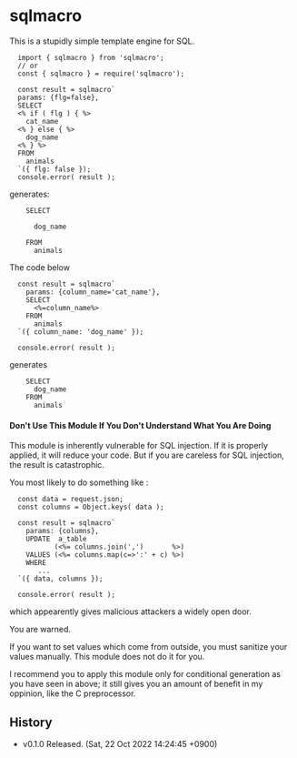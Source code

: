 
 sqlmacro
==============================
This is a stupidly simple template engine for SQL.

```
  import { sqlmacro } from 'sqlmacro';
  // or
  const { sqlmacro } = require('sqlmacro');

  const result = sqlmacro`
  params: {flg=false},
  SELECT
  <% if ( flg ) { %>
    cat_name
  <% } else { %>
    dog_name
  <% } %>
  FROM
    animals
  `({ flg: false });
  console.error( result );
```

generates:

```
    SELECT

      dog_name

    FROM
      animals
```

The code below
```
  const result = sqlmacro`
    params: {column_name='cat_name'},
    SELECT
      <%=column_name%>
    FROM
      animals
  `({ column_name: 'dog_name' });

  console.error( result );
```
generates
```
    SELECT
      dog_name
    FROM
      animals
```


#### Don't Use This Module If You Don't Understand What You Are Doing ####

This module is inherently vulnerable for SQL injection. If it is properly
applied, it will reduce your code. But if you are careless for SQL injection,
the result is catastrophic.

You most likely to do something like :
```
  const data = request.json;
  const columns = Object.keys( data );

  const result = sqlmacro`
    params: {columns},
    UPDATE  a_table
           (<%= columns.join(',')       %>)
    VALUES (<%= columns.map(c=>':' + c) %>)
    WHERE
       ...
  `({ data, columns });

  console.error( result );
```

which appearently gives malicious attackers a widely open door. 

You are warned.

If you want to set values which come from outside, you must sanitize your
values manually. This module does not do it for you.

I recommend you to apply this module only for conditional generation as you
have seen in above; it still gives you an amount of benefit in my oppinion,
like the C preprocessor.
 

 History
--------------------------------------------------------------------------------
- v0.1.0  Released. (Sat, 22 Oct 2022 14:24:45 +0900) 


